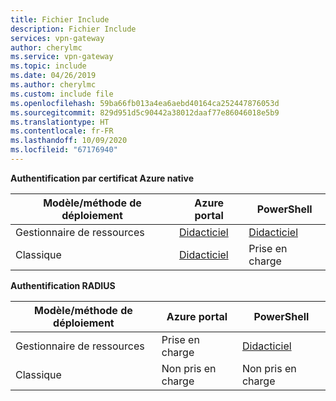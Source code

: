 ```yaml
---
title: Fichier Include
description: Fichier Include
services: vpn-gateway
author: cherylmc
ms.service: vpn-gateway
ms.topic: include
ms.date: 04/26/2019
ms.author: cherylmc
ms.custom: include file
ms.openlocfilehash: 59ba66fb013a4ea6aebd40164ca252447876053d
ms.sourcegitcommit: 829d951d5c90442a38012daaf77e86046018e5b9
ms.translationtype: HT
ms.contentlocale: fr-FR
ms.lasthandoff: 10/09/2020
ms.locfileid: "67176940"
---
```

**Authentification par certificat Azure native**

**Modèle/méthode de déploiement** | **Azure portal** | **PowerShell** |
|---|---|---|
| Gestionnaire de ressources | [Didacticiel](../articles/vpn-gateway/vpn-gateway-howto-point-to-site-resource-manager-portal.md) | [Didacticiel](../articles/vpn-gateway/vpn-gateway-howto-point-to-site-rm-ps.md)|
| Classique | [Didacticiel](../articles/vpn-gateway/vpn-gateway-howto-point-to-site-classic-azure-portal.md) | Prise en charge |

**Authentification RADIUS**

**Modèle/méthode de déploiement** | **Azure portal** | **PowerShell** |
|---|---|---|
| Gestionnaire de ressources | Prise en charge | [Didacticiel](../articles/vpn-gateway/point-to-site-how-to-radius-ps.md)|
| Classique | Non pris en charge | Non pris en charge |